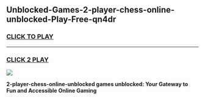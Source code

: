 
## Unblocked-Games-2-player-chess-online-unblocked-Play-Free-qn4dr
<h3>
<a href="https://premium76.site?title=2-player-chess-online-unblocked&ref=21A">CLICK TO PLAY</a></h3>
<hr>

<h3>
<a href="https://premium76.site?title=2-player-chess-online-unblocked&ref=21A">CLICK 2 PLAY</a>
  
</h3>

<a href="https://premium76.site?title=2-player-chess-online-unblocked&ref=21A"><img src="https://clearcache.store/games.png"></a>


**2-player-chess-online-unblocked games unblocked: Your Gateway to Fun and Accessible Online Gaming**
